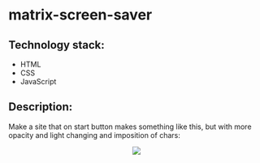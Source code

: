 # matrix-screen-saver

## Technology stack:
* HTML
* CSS
* JavaScript

## Description:
Make a site that on start button makes something like this, but with more opacity and light changing and imposition of chars:

<p align="center">
  <img src="https://live.staticflickr.com/5297/5497513904_e5fbdfc4dc_w.jpg">
</p>
